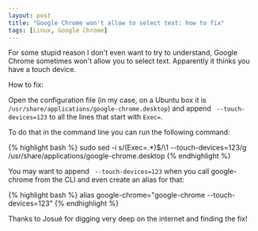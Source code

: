 ```yaml
---
layout: post
title: "Google Chrome won't allow to select text: how to fix"
tags: [Linux, Google Chrome]
---
```


For some stupid reason I don't even want to try to understand, Google Chrome
sometimes won't allow you to select text. Apparently it thinks you have a touch
device.

How to fix:

Open the configuration file (in my case, on a Ubuntu box it is
```/usr/share/applications/google-chrome.desktop```) and append ``` --touch-devices=123``` 
to all the lines that start with ```Exec=```.

To do that in the command line you can run the following command:

{% highlight bash %}
sudo sed -i s/\(Exec=.*\)$/\1 --touch-devices=123/g /usr/share/applications/google-chrome.desktop
{% endhighlight %}

You may want to append ``` --touch-devices=123``` when you call google-chrome from the CLI and even create an alias for that:

{% highlight bash %}
alias google-chrome="google-chrome --touch-devices=123"
{% endhighlight %}

Thanks to Josué for digging very deep on the internet and finding the fix!

